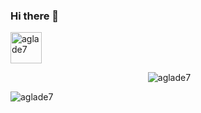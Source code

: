 ### Hi there 👋

<p><img  src="https://github-readme-stats.vercel.app/api/top-langs?username=aglade7&show_icons=true&locale=en&layout=compact" alt="aglade7" height="50" /></p>

<div align="center" >
<p>&nbsp;<img  src="https://github-readme-stats.vercel.app/api?username=aglade7&show_icons=true&locale=en" alt="aglade7" /></p>
</div>

<p><img align="center" src="https://github-readme-streak-stats.herokuapp.com/?user=aglade7&" alt="aglade7" /></p>

<!--
**AGlade7/AGlade7** is a ✨ _special_ ✨ repository because its `README.md` (this file) appears on your GitHub profile.

Here are some ideas to get you started:

- 🔭 I’m currently working on ...
- 🌱 I’m currently learning ...
- 👯 I’m looking to collaborate on ...
- 🤔 I’m looking for help with ...
- 💬 Ask me about ...
- 📫 How to reach me: ...
- 😄 Pronouns: ...
- ⚡ Fun fact: ...
-->

